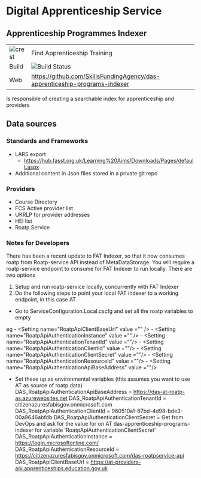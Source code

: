 # Digital Apprenticeship Service
## Apprenticeship Programmes Indexer


|               |               |
| ------------- | ------------- |
|![crest](https://assets.publishing.service.gov.uk/static/images/govuk-crest-bb9e22aff7881b895c2ceb41d9340804451c474b883f09fe1b4026e76456f44b.png)|Find Apprenticeship Training|
| Build | <img alt="Build Status" src="https://sfa-gov-uk.visualstudio.com/_apis/public/build/definitions/c39e0c0b-7aff-4606-b160-3566f3bbce23/165/badge" /> |
| Web  | https://github.com/SkillsFundingAgency/das-apprenticeship-programs-indexer  |
 
Is responsible of creating a searchable index for apprenticeship and providers 

## Data sources 

### Standards and Frameworks
- LARS export
	- https://hub.fasst.org.uk/Learning%20Aims/Downloads/Pages/default.aspx
- Additional content in Json files stored in a private git repo 

### Providers
- Course Directory
- FCS Active provider list
- UKRLP for provider addresses
- HEI list
- Roatp Service


### Notes for Developers
There has been a recent update to FAT Indexer, so that it now consumes roatp from Roatp-service API instead of MetaDataStorage.  You will require a roatp-service endpoint to consume for FAT Indexer to run locally.  There are two options
1. Setup and run roatp-service locally, concurrently with FAT Indexer
2. Do the following steps to point your local FAT indexer to a working endpoint, in this case AT
- Go to ServiceConfiguration.Local.cscfg
and set all the roatp variables to empty

eg
	- &lt;Setting name=&quot;RoatpApiClientBaseUrl&quot; value =&quot;&quot; /&gt;
	- &lt;Setting name=&quot;RoatpApiAuthenticationInstance&quot;  value =&quot;&quot; /&gt;
	- &lt;Setting name=&quot;RoatpApiAuthenticationTenantId&quot;  value =&quot;&quot;/&gt;
	- &lt;Setting name=&quot;RoatpApiAuthenticationClientId&quot;  value =&quot;&quot;/&gt;
	- &lt;Setting name=&quot;RoatpApiAuthenticationClientSecret&quot;  value =&quot;&quot;/&gt;
	- &lt;Setting name=&quot;RoatpApiAuthenticationResourceId&quot;  value =&quot;&quot;/&gt;
	- &lt;Setting name=&quot;RoatpApiAuthenticationApiBaseAddress&quot;  value =&quot;&quot;/&gt;
  
  
  - Set these up as environmental variables (this assumes you want to use AT as source of roatp data)
DAS_RoatpApiAuthenticationApiBaseAddress = https://das-at-roatp-as.azurewebsites.net
DAS_RoatpApiAuthenticationTenantId = citizenazuresfabisgov.onmicrosoft.com
DAS_RoatpApiAuthenticationClientId = 960510a1-87bd-4d98-bde3-00a9646abfdb
DAS_RoatpApiAuthenticationClientSecret	  = Get from DevOps and ask for the value for on AT das-apprenticeship-programs-indexer for variable 'RoatpApiAuthenticationClientSecret'
DAS_RoatpApiAuthenticationInstance = https://login.microsoftonline.com/
DAS_RoatpApiAuthenticationResourceId = https://citizenazuresfabisgov.onmicrosoft.com/das-roatpservice-api
DAS_RoatpApiClientBaseUrl = https://at-providers-api.apprenticeships.education.gov.uk
